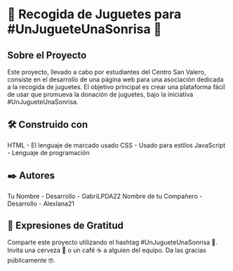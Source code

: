 # 🧸 Recogida de Juguetes para #UnJugueteUnaSonrisa 🎁

## Sobre el Proyecto
Este proyecto, llevado a cabo por estudiantes del Centro San Valero, consiste en el desarrollo de una página web para una asociación dedicada a la recogida de juguetes. El objetivo principal es crear una plataforma fácil de usar que promueva la donación de juguetes, bajo la iniciativa #UnJugueteUnaSonrisa.

## 🛠️ Construido con
HTML - El lenguaje de marcado usado
CSS - Usado para estilos
JavaScript - Lenguaje de programación

## ✒️ Autores
Tu Nombre - Desarrollo - GabriLPDA22
Nombre de tu Compañero - Desarrollo - AlexIana21

## 🎁 Expresiones de Gratitud
Comparte este proyecto utilizando el hashtag #UnJugueteUnaSonrisa 📢.
Invita una cerveza 🍺 o un café ☕ a alguien del equipo.
Da las gracias públicamente 🤓.
